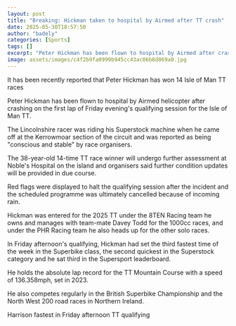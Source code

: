 ```yaml
---
layout: post
title: "Breaking: Hickman taken to hospital by Airmed after TT crash"
date: 2025-05-30T18:57:50
author: "badely"
categories: [Sports]
tags: []
excerpt: "Peter Hickman has been flown to hospital by Airmed after crashing during Friday evening's qualifying session for the Isle of Man TT."
image: assets/images/c4f2b9fa0999b945cc43ac06b8d869a0.jpg
---
```


It has been recently reported that Peter Hickman has won 14 Isle of Man TT races

Peter Hickman has been flown to hospital by Airmed helicopter after crashing on the first lap of Friday evening's qualifying session for the Isle of Man TT.

The Lincolnshire racer was riding his Superstock machine when he came off at the Kerrowmoar section of the circuit and was reported as being "conscious and stable" by race organisers.

The 38-year-old 14-time TT race winner will undergo further assessment at Noble's Hospital on the island and organisers said further condition updates will be provided in due course.

Red flags were displayed to halt the qualifying session after the incident and the scheduled programme was ultimately cancelled because of incoming rain.

Hickman was entered for the 2025 TT under the 8TEN Racing team he owns and manages with team-mate Davey Todd for the 1000cc races, and under the PHR Racing team he also heads up for the other solo races.

In Friday afternoon's qualifying, Hickman had set the third fastest time of the week in the Superbike class, the second quickest in the Superstock category and he sat third in the Supersport leaderboard.

He holds the absolute lap record for the TT Mountain Course with a speed of 136.358mph, set in 2023.

He also competes regularly in the British Superbike Championship and the North West 200 road races in Northern Ireland.

Harrison fastest in Friday afternoon TT qualifying

